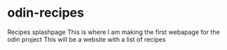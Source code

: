 # odin-recipes
Recipes splashpage
This is where I am making the first webapage for the odin project
This will be a website with a list of recipes
